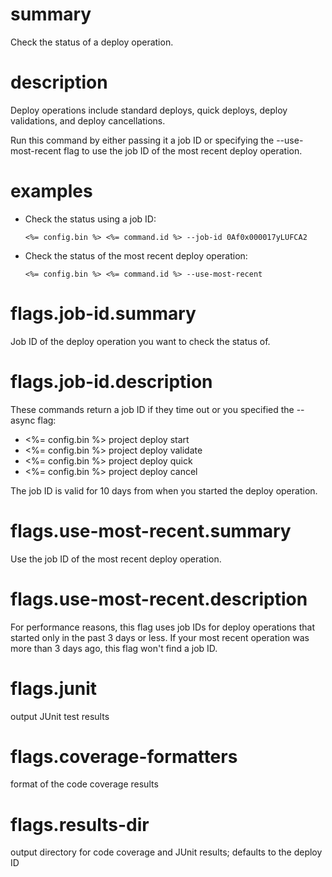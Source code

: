 # summary

Check the status of a deploy operation.

# description

Deploy operations include standard deploys, quick deploys, deploy validations, and deploy cancellations.

Run this command by either passing it a job ID or specifying the --use-most-recent flag to use the job ID of the most recent deploy operation.

# examples

- Check the status using a job ID:

      <%= config.bin %> <%= command.id %> --job-id 0Af0x000017yLUFCA2

- Check the status of the most recent deploy operation:

      <%= config.bin %> <%= command.id %> --use-most-recent

# flags.job-id.summary

Job ID of the deploy operation you want to check the status of.

# flags.job-id.description

These commands return a job ID if they time out or you specified the --async flag:

- <%= config.bin %> project deploy start
- <%= config.bin %> project deploy validate
- <%= config.bin %> project deploy quick
- <%= config.bin %> project deploy cancel

The job ID is valid for 10 days from when you started the deploy operation.

# flags.use-most-recent.summary

Use the job ID of the most recent deploy operation.

# flags.use-most-recent.description

For performance reasons, this flag uses job IDs for deploy operations that started only in the past 3 days or less. If your most recent operation was more than 3 days ago, this flag won't find a job ID.

# flags.junit

output JUnit test results

# flags.coverage-formatters

format of the code coverage results

# flags.results-dir

output directory for code coverage and JUnit results; defaults to the deploy ID
